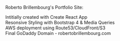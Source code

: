 Roberto Brillembourg's Portfolio Site:<br>

Intitially created with Create React App<br>
Resonsive Styling with Bootstrap 4 & Media Queries<br>
AWS deployment using Route53/CloudFront/S3<br>
Final GoDaddy Domain - robertobrillembourg.com<br>
